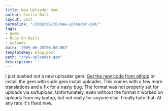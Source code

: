 ```yaml
---
title: New Uploader Gem
author: Justin Ball
layout: post
permalink: "/2009/06/20/new-uploader-gem/"
tags:
- gems
- Ruby On Rails
- uploads
date: '2009-06-20T06:00:00Z'
templateKey: blog-post
path: "/new-uploader-gem"
description: ''
---
```


I just pushed out a new uploader gem. [Get the new code from github][1] or install the gem with sudo gem install uploader. This comes with a few more translations and a fix for a nasty bug. The format was not properly set for uploads via swfupload. Unfortunately, even without the format it worked on uploads from my laptop, but not really for anyone else. I really hate that. At any rate it's fixed now.

 [1]: http://github.com/jbasdf/uploader/tree/master
